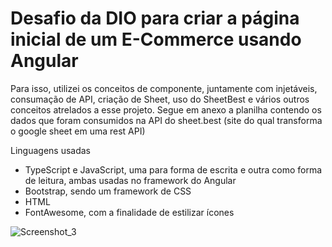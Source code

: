 # Desafio da DIO para criar a página inicial de um E-Commerce usando Angular

Para isso, utilizei os conceitos de componente, juntamente com injetáveis, consumação de API, criação de Sheet, uso do SheetBest e vários outros conceitos atrelados a esse projeto. Segue em anexo a planilha contendo os dados que foram consumidos na API do sheet.best (site do qual transforma o google sheet em uma rest API)

Linguagens usadas

- TypeScript e JavaScript, uma para forma de escrita e outra como forma de leitura, ambas usadas no framework do Angular
- Bootstrap, sendo um framework de CSS
- HTML
- FontAwesome, com a finalidade de estilizar ícones

![Screenshot_3](https://user-images.githubusercontent.com/106348661/181398309-07ce4e19-f091-455d-8307-db8e87043d3e.png)

